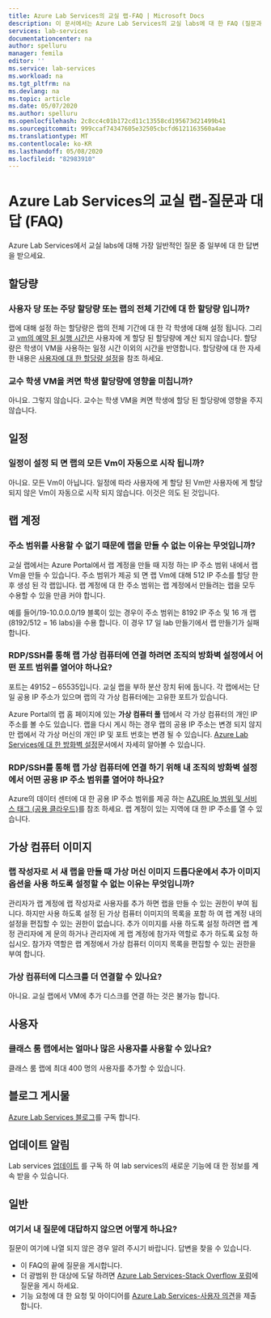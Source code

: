 ```yaml
---
title: Azure Lab Services의 교실 랩-FAQ | Microsoft Docs
description: 이 문서에서는 Azure Lab Services의 교실 labs에 대 한 FAQ (질문과 대답)를 제공 합니다.
services: lab-services
documentationcenter: na
author: spelluru
manager: femila
editor: ''
ms.service: lab-services
ms.workload: na
ms.tgt_pltfrm: na
ms.devlang: na
ms.topic: article
ms.date: 05/07/2020
ms.author: spelluru
ms.openlocfilehash: 2c8cc4c01b172cd11c13558cd195673d21499b41
ms.sourcegitcommit: 999ccaf74347605e32505cbcfd6121163560a4ae
ms.translationtype: MT
ms.contentlocale: ko-KR
ms.lasthandoff: 05/08/2020
ms.locfileid: "82983910"
---
```

# <a name="classroom-labs-in-azure-lab-services--frequently-asked-questions-faq"></a>Azure Lab Services의 교실 랩-질문과 대답 (FAQ)
Azure Lab Services에서 교실 labs에 대해 가장 일반적인 질문 중 일부에 대 한 답변을 받으세요. 

## <a name="quotas"></a>할당량

### <a name="is-the-quota-per-user-or-per-week-or-per-entire-duration-of-the-lab"></a>사용자 당 또는 주당 할당량 또는 랩의 전체 기간에 대 한 할당량 입니까? 
랩에 대해 설정 하는 할당량은 랩의 전체 기간에 대 한 각 학생에 대해 설정 됩니다. 그리고 [vm의 예약 된 실행 시간은](how-to-create-schedules.md) 사용자에 게 할당 된 할당량에 계산 되지 않습니다. 할당량은 학생이 VM을 사용하는 일정 시간 이외의 시간을 반영합니다.  할당량에 대 한 자세한 내용은 [사용자에 대 한 할당량 설정](how-to-configure-student-usage.md#set-quotas-for-users)을 참조 하세요.

### <a name="if-professor-turns-on-a-student-vm-does-that-affect-the-student-quota"></a>교수 학생 VM을 켜면 학생 할당량에 영향을 미칩니까? 
아니요. 그렇지 않습니다. 교수는 학생 VM을 켜면 학생에 할당 된 할당량에 영향을 주지 않습니다. 

## <a name="schedules"></a>일정

### <a name="do-all-vms-in-the-lab-start-automatically-when-a-schedule-is-set"></a>일정이 설정 되 면 랩의 모든 Vm이 자동으로 시작 됩니까? 
아니요. 모든 Vm이 아닙니다. 일정에 따라 사용자에 게 할당 된 Vm만 사용자에 게 할당 되지 않은 Vm이 자동으로 시작 되지 않습니다. 이것은 의도 된 것입니다. 

## <a name="lab-accounts"></a>랩 계정

### <a name="why-am-i-not-able-to-create-a-lab-because-of-unavailability-of-the-address-range"></a>주소 범위를 사용할 수 없기 때문에 랩을 만들 수 없는 이유는 무엇입니까? 
교실 랩에서는 Azure Portal에서 랩 계정을 만들 때 지정 하는 IP 주소 범위 내에서 랩 Vm을 만들 수 있습니다. 주소 범위가 제공 되 면 랩 Vm에 대해 512 IP 주소를 할당 한 후 생성 된 각 랩입니다. 랩 계정에 대 한 주소 범위는 랩 계정에서 만들려는 랩을 모두 수용할 수 있을 만큼 커야 합니다. 

예를 들어/19-10.0.0.0/19 블록이 있는 경우이 주소 범위는 8192 IP 주소 및 16 개 랩 (8192/512 = 16 labs)을 수용 합니다. 이 경우 17 일 lab 만들기에서 랩 만들기가 실패 합니다.

### <a name="what-port-ranges-should-i-open-on-my-organizations-firewall-setting-to-connect-to-lab-virtual-machines-via-rdpssh"></a>RDP/SSH를 통해 랩 가상 컴퓨터에 연결 하려면 조직의 방화벽 설정에서 어떤 포트 범위를 열어야 하나요?

포트는 49152 – 65535입니다. 교실 랩을 부하 분산 장치 뒤에 둡니다. 각 랩에서는 단일 공용 IP 주소가 있으며 랩의 각 가상 컴퓨터에는 고유한 포트가 있습니다. 

Azure Portal의 랩 홈 페이지에 있는 **가상 컴퓨터 풀** 탭에서 각 가상 컴퓨터의 개인 IP 주소를 볼 수도 있습니다. 랩을 다시 게시 하는 경우 랩의 공용 IP 주소는 변경 되지 않지만 랩에서 각 가상 머신의 개인 IP 및 포트 번호는 변경 될 수 있습니다. [Azure Lab Services에 대 한 방화벽 설정](how-to-configure-firewall-settings.md)문서에서 자세히 알아볼 수 있습니다.

### <a name="what-public-ip-address-range-should-i-open-on-my-organizations-firewall-settings-to-connect-to-lab-virtual-machines-via-rdpssh"></a>RDP/SSH를 통해 랩 가상 컴퓨터에 연결 하기 위해 내 조직의 방화벽 설정에서 어떤 공용 IP 주소 범위를 열어야 하나요?
Azure의 데이터 센터에 대 한 공용 IP 주소 범위를 제공 하는 [AZURE Ip 범위 및 서비스 태그 (공용 클라우드)](https://www.microsoft.com/download/details.aspx?id=56519)를 참조 하세요. 랩 계정이 있는 지역에 대 한 IP 주소를 열 수 있습니다.

## <a name="virtual-machine-images"></a>가상 컴퓨터 이미지

### <a name="as-a-lab-creator-why-cant-i-enable-additional-image-options-in-the-virtual-machine-images-dropdown-when-creating-a-new-lab"></a>랩 작성자로 서 새 랩을 만들 때 가상 머신 이미지 드롭다운에서 추가 이미지 옵션을 사용 하도록 설정할 수 없는 이유는 무엇입니까?

관리자가 랩 계정에 랩 작성자로 사용자를 추가 하면 랩을 만들 수 있는 권한이 부여 됩니다. 하지만 사용 하도록 설정 된 가상 컴퓨터 이미지의 목록을 포함 하 여 랩 계정 내의 설정을 편집할 수 있는 권한이 없습니다. 추가 이미지를 사용 하도록 설정 하려면 랩 계정 관리자에 게 문의 하거나 관리자에 게 랩 계정에 참가자 역할로 추가 하도록 요청 하십시오. 참가자 역할은 랩 계정에서 가상 컴퓨터 이미지 목록을 편집할 수 있는 권한을 부여 합니다.

### <a name="can-i-attach-additional-disks-to-a-virtual-machine"></a>가상 컴퓨터에 디스크를 더 연결할 수 있나요?
아니요. 교실 랩에서 VM에 추가 디스크를 연결 하는 것은 불가능 합니다. 

## <a name="users"></a>사용자

### <a name="how-many-users-can-be-in-a-classroom-lab"></a>클래스 룸 랩에서는 얼마나 많은 사용자를 사용할 수 있나요?
클래스 룸 랩에 최대 400 명의 사용자를 추가할 수 있습니다. 

## <a name="blog-post"></a>블로그 게시물
[Azure Lab Services 블로그](https://aka.ms/azlabs-blog)를 구독 합니다.

## <a name="update-notifications"></a>업데이트 알림
Lab services [업데이트](https://azure.microsoft.com/updates/?product=lab-services) 를 구독 하 여 lab services의 새로운 기능에 대 한 정보를 계속 받을 수 있습니다.

## <a name="general"></a>일반
### <a name="what-if-my-question-isnt-answered-here"></a>여기서 내 질문에 대답하지 않으면 어떻게 하나요?
질문이 여기에 나열 되지 않은 경우 알려 주시기 바랍니다. 답변을 찾을 수 있습니다.

- 이 FAQ의 끝에 질문을 게시합니다. 
- 더 광범위 한 대상에 도달 하려면 [Azure Lab Services-Stack Overflow 포럼](https://stackoverflow.com/questions/tagged/azure-lab-services)에 질문을 게시 하세요. 
- 기능 요청에 대 한 요청 및 아이디어를 [Azure Lab Services-사용자 의견](https://feedback.azure.com/forums/320373-lab-services?category_id=352774)을 제출 합니다.

